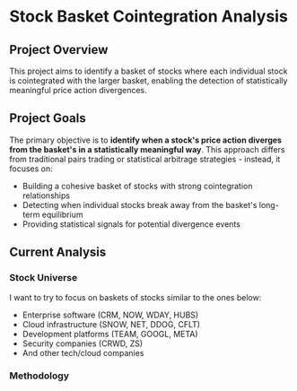 # Stock Basket Cointegration Analysis

## Project Overview

This project aims to identify a basket of stocks where each individual stock is cointegrated with the larger basket, enabling the detection of statistically meaningful price action divergences.

## Project Goals

The primary objective is to **identify when a stock's price action diverges from the basket's in a statistically meaningful way**. This approach differs from traditional pairs trading or statistical arbitrage strategies - instead, it focuses on:

- Building a cohesive basket of stocks with strong cointegration relationships
- Detecting when individual stocks break away from the basket's long-term equilibrium
- Providing statistical signals for potential divergence events

## Current Analysis

### Stock Universe
I want to try to focus on baskets of stocks similar to the ones below:

- Enterprise software (CRM, NOW, WDAY, HUBS)
- Cloud infrastructure (SNOW, NET, DDOG, CFLT)
- Development platforms (TEAM, GOOGL, META)
- Security companies (CRWD, ZS)
- And other tech/cloud companies

### Methodology